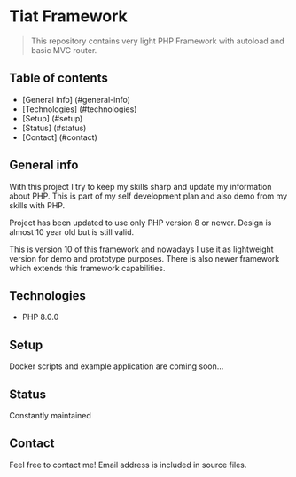 # Tiat Framework

> This repository contains very light PHP Framework with autoload and basic MVC router.

## Table of contents

* [General info] (#general-info) 
* [Technologies] (#technologies)
* [Setup] (#setup)
* [Status] (#status)
* [Contact] (#contact)

## General info

With this project I try to keep my skills sharp and update my information about PHP.  This is part of my self development plan and also demo from my skills with PHP.

Project has been updated to use only PHP version 8 or newer. Design is almost 10 year old but is still valid.

This is version 10 of this framework and nowadays I use it as lightweight version for demo and prototype purposes. There is also
newer framework which extends this framework capabilities.

## Technologies

* PHP 8.0.0

## Setup

Docker scripts and example application are coming soon...

## Status

Constantly maintained 

## Contact

Feel free to contact me! Email address is included in source files.
